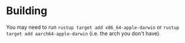 # Building

You may need to run `rustup target add x86_64-apple-darwin` or `rustup target add aarch64-apple-darwin` (i.e. the arch you don't have).
